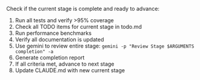 Check if the current stage is complete and ready to advance:

1. Run all tests and verify >95% coverage
2. Check all TODO items for current stage in todo.md
3. Run performance benchmarks
4. Verify all documentation is updated
5. Use gemini to review entire stage: `gemini -p "Review Stage $ARGUMENTS completion" -a`
6. Generate completion report
7. If all criteria met, advance to next stage
8. Update CLAUDE.md with new current stage